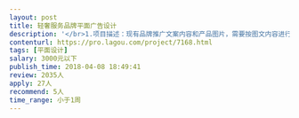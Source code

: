 ```yaml
---                
layout: post       
title: 轻奢服务品牌平面广告设计           
description: '</br>1.项目描述：现有品牌推广文案内容和产品图片，需要按图文内容进行设计平面广告</br>2.项目概况：因为是轻奢品牌，所以设计风格需要体现产品定位，主要用于朋友圈广告，电梯广告的平面设计，工作量较少力求完成质量高。</br>'     
contenturl: https://pro.lagou.com/project/7168.html      
tags: [平面设计]            
salary: 3000元以下          
publish_time: 2018-04-08 18:49:41         
review: 2035人                   
apply: 27人                   
recommend: 5人                   
time_range: 小于1周              
---                 
```


